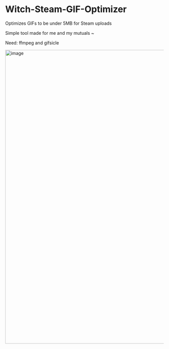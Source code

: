 # Witch-Steam-GIF-Optimizer
Optimizes GIFs to be under 5MB for Steam uploads

Simple tool made for me and my mutuals ~

Need: ffmpeg and gifsicle

<img width="952" height="932" alt="image" src="https://github.com/user-attachments/assets/2b9b13c7-0d47-4cda-ad62-3501d0fd06a9" />
